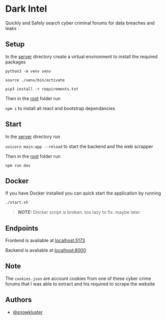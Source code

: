 # Dark Intel

Quickly and Safely search cyber criminal forums for data breaches and leaks 

## Setup

In the [server](server) directory create a virtual environment to install the required packages

`python3 -m venv venv`

`source ./venv/bin/activate`

`pip3 install -r requirements.txt`

Then in the [root](.) folder run 

`npm i` to install all react and bootstrap dependancies

## Start

In the [server](server) directory run

`uvicorn main:app --reload` to start the backend and the web scrapper

Then in the [root](.) folder run 

`npm run dev` 

## Docker 

If you have Docker installed you can quick start the application by running

```sh
./start.sh
```

> **_NOTE:_** Docker script is broken. too lazy to fix. maybe later

## Endpoints

Frontend is avaliable at [localhost:5173](http://localhost:5173)

Backend is avaliable at [localhost:8000](http://localhost:8000)
## Note

The `cookies.json` are account cookies from one of these cyber crime forums that I was able to extract and his required to scrape the website

## Authors

- [@snowkluster](https://github.com/snowkluster)
